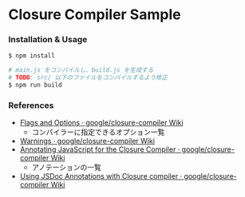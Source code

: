 Closure Compiler Sample
=======================


### Installation & Usage

```zsh
$ npm install

# main.js をコンパイルし、build.js を生成する
# TODO: src/ 以下のファイルをコンパイルするよう修正
$ npm run build
```

### References

- [Flags and Options · google/closure-compiler Wiki](https://github.com/google/closure-compiler/wiki/Flags-and-Options)
  - コンパイラーに指定できるオプション一覧
- [Warnings · google/closure-compiler Wiki](https://github.com/google/closure-compiler/wiki/Warnings)
- [Annotating JavaScript for the Closure Compiler · google/closure-compiler Wiki](https://github.com/google/closure-compiler/wiki/Annotating-JavaScript-for-the-Closure-Compiler)
  - アノテーションの一覧
- [Using JSDoc Annotations with Closure compiler · google/closure-compiler Wiki](https://github.com/google/closure-compiler/wiki/Using-JSDoc-Annotations-with-Closure-compiler)
